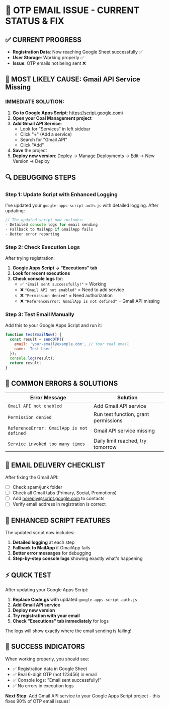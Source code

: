 # 🔧 OTP EMAIL ISSUE - CURRENT STATUS & FIX

## ✅ CURRENT PROGRESS
- **Registration Data**: Now reaching Google Sheet successfully ✅
- **User Storage**: Working properly ✅
- **Issue**: OTP emails not being sent ❌

## 🎯 MOST LIKELY CAUSE: Gmail API Service Missing

### **IMMEDIATE SOLUTION:**

1. **Go to Google Apps Script**: https://script.google.com/
2. **Open your Coal Management project**
3. **Add Gmail API Service**:
   - Look for "Services" in left sidebar
   - Click "+" (Add a service)
   - Search for "Gmail API"
   - Click "Add"
4. **Save** the project
5. **Deploy new version**: Deploy → Manage Deployments → Edit → New Version → Deploy

## 🔍 DEBUGGING STEPS

### Step 1: Update Script with Enhanced Logging
I've updated your `google-apps-script-auth.js` with detailed logging. After updating:

```javascript
// The updated script now includes:
- Detailed console logs for email sending
- Fallback to MailApp if GmailApp fails
- Better error reporting
```

### Step 2: Check Execution Logs
After trying registration:
1. **Google Apps Script → "Executions" tab**
2. **Look for recent executions**
3. **Check console logs** for:
   - ✅ `"Email sent successfully!"` = Working
   - ❌ `"Gmail API not enabled"` = Need to add service
   - ❌ `"Permission denied"` = Need authorization
   - ❌ `"ReferenceError: GmailApp is not defined"` = Gmail API missing

### Step 3: Test Email Manually
Add this to your Google Apps Script and run it:

```javascript
function testEmailNow() {
  const result = sendOTP({
    email: 'your-email@example.com', // Your real email
    name: 'Test User'
  });
  console.log(result);
  return result;
}
```

## 🚨 COMMON ERRORS & SOLUTIONS

| Error Message | Solution |
|---------------|----------|
| `Gmail API not enabled` | Add Gmail API service |
| `Permission denied` | Run test function, grant permissions |
| `ReferenceError: GmailApp is not defined` | Gmail API service missing |
| `Service invoked too many times` | Daily limit reached, try tomorrow |

## 📧 EMAIL DELIVERY CHECKLIST

After fixing the Gmail API:
- [ ] Check spam/junk folder
- [ ] Check all Gmail tabs (Primary, Social, Promotions)
- [ ] Add noreply@script.google.com to contacts
- [ ] Verify email address in registration is correct

## 🔄 ENHANCED SCRIPT FEATURES

The updated script now includes:
1. **Detailed logging** at each step
2. **Fallback to MailApp** if GmailApp fails
3. **Better error messages** for debugging
4. **Step-by-step console logs** showing exactly what's happening

## ⚡ QUICK TEST

After updating your Google Apps Script:
1. **Replace Code.gs** with updated `google-apps-script-auth.js`
2. **Add Gmail API service**
3. **Deploy new version**
4. **Try registration with your email**
5. **Check "Executions" tab immediately** for logs

The logs will show exactly where the email sending is failing!

## 🎯 SUCCESS INDICATORS

When working properly, you should see:
- ✅ Registration data in Google Sheet
- ✅ Real 6-digit OTP (not 123456) in email
- ✅ Console logs: "Email sent successfully!"
- ✅ No errors in execution logs

**Next Step**: Add Gmail API service to your Google Apps Script project - this fixes 90% of OTP email issues!